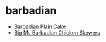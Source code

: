 # barbadian

 * [Barbadian Plain Cake](../../index/b/barbadian-plain-cake.json)
 * [Big Ms Barbadian Chicken Skewers](../../index/b/big-ms-barbadian-chicken-skewers.json)
